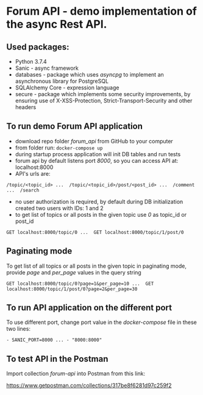 # Forum API - demo implementation of the async Rest API.

## Used packages:
- Python 3.7.4
- Sanic - async framework
- databases - package which uses *asyncpg* to implement an asynchronous library for PostgreSQL
- SQLAlchemy Core - expression language
- secure - package which implements some security improvements, by ensuring use of X-XSS-Protection, Strict-Transport-Security and other headers 

## To run demo Forum API application
- download repo folder *forum_api* from GitHub to your computer
- from folder run: 
`
docker-compose up
`
- during startup process application will init DB tables and run tests
- forum api by default listens port *8000*, so you  can access API at: localhost:8000
- API's urls are:

`
/topic/<topic_id> ... 
/topic/<topic_id>/post/<post_id> ... 
/comment ... 
/search
`
- no user authorization is required, by default during DB initialization created two users with IDs: 1 and 2
- to get list of topics or all posts in the given topic use *0* as topic_id or post_id

`
GET localhost:8000/topic/0 ... 
GET localhost:8000/topic/1/post/0
`

## Paginating mode
To get list of all topics or all posts in the given topic in paginating mode, provide *page* and *per_page* values in the query string

`
GET localhost:8000/topic/0?page=1&per_page=10 ... 
GET localhost:8000/topic/1/post/0?page=2&per_page=30
`

## To run API application on the different port
To use different port, change port value in the *docker-compose* file in these two lines:

`
    - SANIC_PORT=8000
    ...
    - "8000:8000"
`
## To test API in the Postman
Import collection *forum-api* into Postman from this link:

https://www.getpostman.com/collections/317be8f6281d97c259f2

